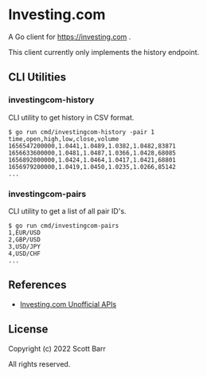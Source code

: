 # Investing.com

A Go client for https://investing.com .

This client currently only implements the history endpoint.

## CLI Utilities

### investingcom-history

CLI utility to get history in CSV format.

```
$ go run cmd/investingcom-history -pair 1
time,open,high,low,close,volume
1656547200000,1.0441,1.0489,1.0382,1.0482,83871
1656633600000,1.0481,1.0487,1.0366,1.0428,68085
1656892800000,1.0424,1.0464,1.0417,1.0421,68801
1656979200000,1.0419,1.0450,1.0235,1.0266,85142
...
```

### investingcom-pairs

CLI utility to get a list of all pair ID's.

```
$ go run cmd/investingcom-pairs
1,EUR/USD
2,GBP/USD
3,USD/JPY
4,USD/CHF
...
```

## References

- [Investing.com Unofficial APIs](https://github.com/DavideViolante/investing-com-api)

## License

Copyright (c) 2022 Scott Barr

All rights reserved.
